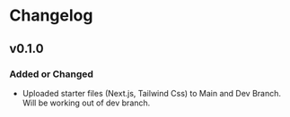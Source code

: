 # Changelog
<!-- Sample
## v0.0.1

### Added or Changed
- Added this changelog :)
- Fixed typos in both templates
- Back to top links
- Added more "Built With" frameworks/libraries
- Changed table of contents to start collapsed
- Added checkboxes for major features on roadmap

### Removed
- 


### How the v0.0.0 Works
- v1.0.0  the first number represents how many times we merge into main branch.
- v0.1.0  the second number represents how many times we push or merge into dev branch.
- v0.0.1  the third number is each of our feature branch we will work out of to create each component before merging it into the dev branch.

This will keep you up to date to track progress and know what you change by adding or removing.
-->

## v0.1.0

### Added or Changed
- Uploaded starter files (Next.js, Tailwind Css) to Main and Dev Branch.  Will be working out of dev branch.